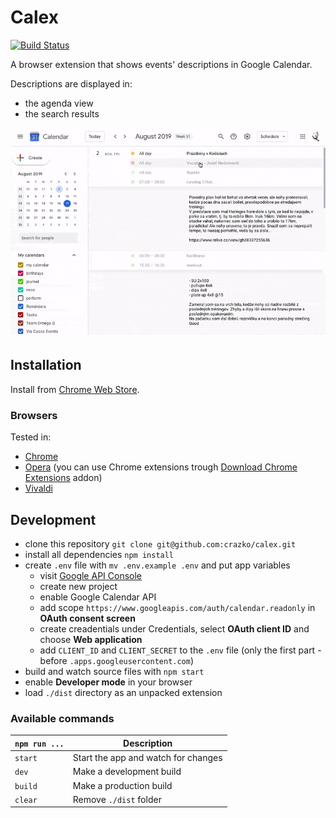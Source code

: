 # Calex

[![Build Status](https://travis-ci.org/crazko/calex.svg?branch=master)](https://travis-ci.org/crazko/calex)

A browser extension that shows events' descriptions in Google Calendar.

Descriptions are displayed in:

- the agenda view
- the search results

![Calex in Google Calendar](docs/calex.gif)

## Installation

Install from [Chrome Web Store](https://chrome.google.com/webstore/detail/calex-for-google-calendar/ccoehijdbponhcemihobmdpaeenmgchg).

### Browsers

Tested in:

- [Chrome](https://www.google.com/chrome/)
- [Opera](https://www.opera.com/) (you can use Chrome extensions trough [Download Chrome Extensions](https://addons.opera.com/en/extensions/details/download-chrome-extension-9/) addon)
- [Vivaldi](https://vivaldi.com/)

## Development

- clone this repository `git clone git@github.com:crazko/calex.git`
- install all dependencies `npm install`
- create `.env` file with `mv .env.example .env` and put app variables
  - visit [Google API Console](https://console.developers.google.com/)
  - create new project
  - enable Google Calendar API
  - add scope `https://www.googleapis.com/auth/calendar.readonly` in **OAuth consent screen**
  - create creadentials under Credentials, select **OAuth client ID** and choose **Web application**
  - add `CLIENT_ID` and `CLIENT_SECRET` to the `.env` file (only the first part - before `.apps.googleusercontent.com`)
- build and watch source files with `npm start`
- enable **Developer mode** in your browser
- load `./dist` directory as an unpacked extension

### Available commands

| `npm run ...` | Description                         |
| ------------- | ----------------------------------- |
| `start`       | Start the app and watch for changes |
| `dev`         | Make a development build            |
| `build`       | Make a production build             |
| `clear`       | Remove `./dist` folder              |
